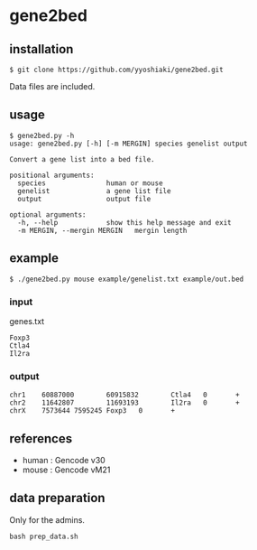 # gene2bed

## installation

```
$ git clone https://github.com/yyoshiaki/gene2bed.git
```

Data files are included.

## usage

```
$ gene2bed.py -h                       
usage: gene2bed.py [-h] [-m MERGIN] species genelist output

Convert a gene list into a bed file.

positional arguments:
  species               human or mouse
  genelist              a gene list file
  output                output file

optional arguments:
  -h, --help            show this help message and exit
  -m MERGIN, --mergin MERGIN   mergin length
```

## example

```
$ ./gene2bed.py mouse example/genelist.txt example/out.bed
```

### input

genes.txt
```
Foxp3
Ctla4
Il2ra
```

### output

```
chr1    60887000        60915832        Ctla4   0       +
chr2    11642807        11693193        Il2ra   0       +
chrX    7573644 7595245 Foxp3   0       +
```

## references

- human : Gencode v30
- mouse : Gencode vM21

## data preparation

Only for the admins.

```
bash prep_data.sh
```
